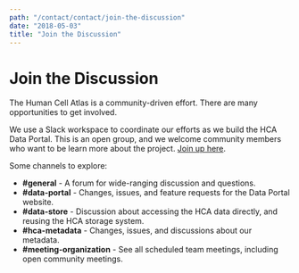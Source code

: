 ```yaml
---
path: "/contact/contact/join-the-discussion"
date: "2018-05-03"
title: "Join the Discussion"
---
```


# Join the Discussion

The Human Cell Atlas is a community-driven effort. There are many opportunities to get involved. 

We use a Slack workspace to coordinate our efforts as we build the HCA Data Portal.  This is an open group, and we welcome community members who want to be learn more about the project. [Join up here](https://join-hca-slack.data.humancellatlas.org/).

Some channels to explore: 
* **#general** - A forum for wide-ranging discussion and questions.
* **#data-portal** - Changes, issues, and feature requests for the Data Portal website.
* **#data-store** - Discussion about accessing the HCA data directly, and reusing the HCA storage system.
* **#hca-metadata** - Changes, issues, and discussions about our metadata.
* **#meeting-organization** - See all scheduled team meetings, including open community meetings.
